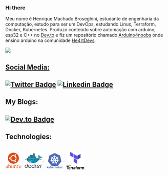 ### Hi there 

Meu nome é Henrique Machado Broseghini, estudante de engenharia da computação, estudo para ser um DevOps, estudando Linux, Terraform, Docker, Kubernetes.
Produzo conteúdo sobre automação com arduino, esp32 e C++ no [Dev.to](https://dev.to/henriquebros) e fiz um repositório chamado [Arduino4noobs](https://github.com/HenriqueBros/Arduino4noobs) onde ensino arduino na comunidade [He4rtDevs](https://twitter.com/He4rtDevs).

<div align="left">
  <a href="https://github.com/HenriqueBros">
  <img height="180em" src="https://github-readme-stats.vercel.app/api/top-langs/?username=HenriqueBros&layout=compact&langs_count=6&theme=ocean_dark"/>
</div>
  
## **Social Media:**  

[![Twitter Badge](https://img.shields.io/badge/-Twitter-1ca0f1?style=flat-square&labelColor=1ca0f1&logo=twitter&logoColor=white&link=https://twitter.com/BrosHenrique)](https://twitter.com/BrosHenrique)
[![Linkedin Badge](https://img.shields.io/badge/-LinkedIn-blue?style=flat-square&logo=Linkedin&logoColor=white&link=https://www.linkedin.com/in/henrique-machado-broseghini-041163189/)](https://www.linkedin.com/in/henrique-machado-broseghini-041163189/) 
---
## **My Blogs:**  
  
[![Dev.to Badge](https://img.shields.io/badge/dev.to-0A0A0A?style=for-the-badge&logo=devdotto&logoColor=white&link=https://dev.to/henriquebros)](https://dev.to/henriquebros)
---
## **Technologies:**  
 <div style="display: inline_block"><br>
  <img align="center" alt="Ubuntu" height="50" width="50" margin="10p" src="https://github.com/devicons/devicon/blob/master/icons/ubuntu/ubuntu-plain-wordmark.svg">_ 
  <img align="center" alt="Docker" height="55" width="55" src="https://github.com/devicons/devicon/blob/master/icons/docker/docker-original-wordmark.svg">_ 
  <img align="center" alt="Kubernetes" height="55" width="55" src="https://github.com/devicons/devicon/blob/master/icons/kubernetes/kubernetes-plain-wordmark.svg">_ 
   <img align="center" alt="Terraform" height="55" width="55" src="https://github.com/devicons/devicon/blob/master/icons/terraform/terraform-original-wordmark.svg">
</div>
